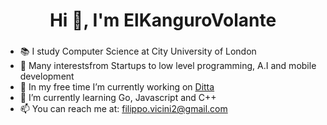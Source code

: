 <h1 align="center">Hi 👋, I'm ElKanguroVolante</h1>
<h3 align="center"></h3>

- 📚 I study Computer Science at City University of London
- 👀 Many interestsfrom Startups to low level programming, A.I and mobile development 
- 🔭 In my free time I’m currently working on <a href="https://www.ditta.io/">Ditta</a>
- 🌱 I’m currently learning Go, Javascript and C++
- 📫 You can reach me at: filippo.vicini2@gmail.com


<!--
**FilippoVicini/FilippoVicini** is a ✨ _special_ ✨ repository because its `README.md` (this file) appears on your GitHub profile.

Here are some ideas to get you started:

- 🔭 I’m currently working on ...
- 🌱 I’m currently learning ...
- 👯 I’m looking to collaborate on ...
- 🤔 I’m looking for help with ...
- 💬 Ask me about ...
- 📫 How to reach me: ...
- 😄 Pronouns: ...
- ⚡ Fun fact: ...
-->
